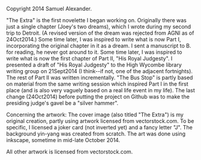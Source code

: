 Copyright 2014 Samuel Alexander.

"The Extra" is the first novelette I began working on.  Originally there was just a single chapter (Joey's two dreams), which I wrote
during my second trip to Detroit.  (A revised version of the dream was rejected from AGNI as of 24Oct2014.)
Some time later, I was inspired to write what is now Part I, incorporating the original chapter in it as a dream.
I sent a manuscript to B. for reading, he never got around to it.  Some time later, I was inspired to write what is now
the first chapter of Part II, "His Royal Judgesty".  I presented a draft of "His Royal Judgesty" to the High Wycombe library
writing group on 21Sept2014 (I think--if not, one of the adjacent fortnights).  The rest of Part II was written
incrementally.  "The Bus Stop" is partly based on material from the same writing session which inspired Part I in the first
place (and is also very vaguely based on a real life event in my life).  The last change (24Oct2014) before putting the project on Github
was to make the presiding judge's gavel be a "silver hammer".

Concerning the artwork:
The cover image (also titled "The Extra") is my original creation, partly using artwork licensed from vectorstock.com.
To be specific, I licensed a joker card (not inverted yet) and a fancy letter "J".  The background yin-yang was created
from scratch.  The art was done using inkscape, sometime in mid-late October 2014.

All other artwork is licensed from vectorstock.com.
